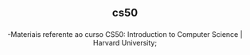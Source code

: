 <h2 align="center">cs50</h2>

###

<p align="center">-Materiais referente ao curso CS50: Introduction to Computer Science | Harvard University;</p>

###
